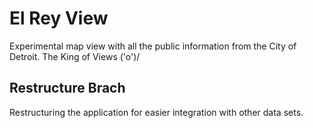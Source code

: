 # El Rey View

Experimental map view with all the public information from the City of Detroit. The King of Views \('o')/

## Restructure Brach

Restructuring the application for easier integration with other data sets.
